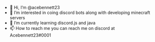 - 👋 Hi, I’m @acebennett23
- 👀 I’m interested in coing discord bots along with developing minecraft servers
- 🌱 I’m currently learning discord.js and java
- 📫 How to reach me you can reach me on discord at Acebennett23#0001

<!---
acebennett23/acebennett23 is a ✨ special ✨ repository because its `README.md` (this file) appears on your GitHub profile.
You can click the Preview link to take a look at your changes.
--->
